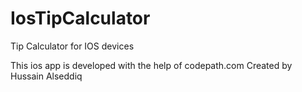 # IosTipCalculator
Tip Calculator for IOS devices

This ios app is developed with the help of codepath.com
Created by Hussain Alseddiq
